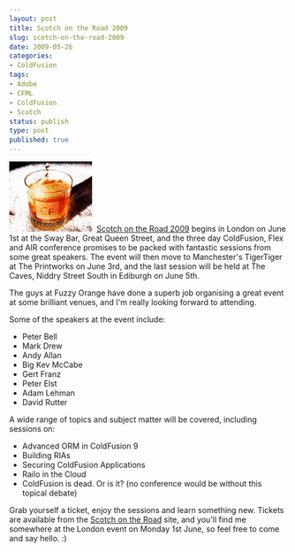 ```yaml
---
layout: post
title: Scotch on the Road 2009
slug: scotch-on-the-road-2009
date: 2009-05-26
categories:
- ColdFusion
tags:
- Adobe
- CFML
- ColdFusion
- Scotch
status: publish
type: post
published: true
---
```

<p><a style="margin-right: 8px;" href="/assets/uploads/2009/05/whisky.png"><img title="Scotch on the Road 2009" src="/assets/uploads/2009/05/whisky.png" alt="Scotch on the Road 2009" /></a><a title="Scotch on the Road 2009" href="http://www.scotch-on-the-rocks.co.uk/" target="_blank">Scotch on the Road 2009</a> begins in London on June 1st at the Sway Bar, Great Queen Street, and the three day ColdFusion, Flex and AIR conference promises to be packed with fantastic sessions from some great speakers. The event will then move to Manchester's TigerTiger at The Printworks on June 3rd, and the last session will be held at The Caves, Niddry Street South in Ediburgh on June 5th.</p>
<p>The guys at Fuzzy Orange have done a superb job organising a great event at some brilliant venues, and I'm really looking forward to attending.</p>
<p>Some of the speakers at the event include:</p>
<ul>
<li>Peter Bell</li>
<li>Mark Drew</li>
<li>Andy Allan</li>
<li>Big Kev McCabe</li>
<li>Gert Franz</li>
<li>Peter Elst</li>
<li>Adam Lehman</li>
<li>David Rutter</li>
</ul>
<p>A wide range of topics and subject matter will be covered, including sessions on:</p>
<ul>
<li>Advanced ORM in ColdFusion 9</li>
<li>Building RIAs</li>
<li>Securing ColdFusion Applications</li>
<li>Railo in the Cloud</li>
<li>ColdFusion is dead. Or is it? (no conference would be without this topical debate)</li>
</ul>
<p>Grab yourself a ticket, enjoy the sessions and learn something new. Tickets are available from the <a title="Buy tickets for Scotch on the Road 2009" href="http://www.scotch-on-the-rocks.co.uk/index.cfm?do=tickets.view" target="_blank">Scotch on the Road</a> site, and you'll find me somewhere at the London event on Monday 1st June, so feel free to come and say hello. :)</p>
